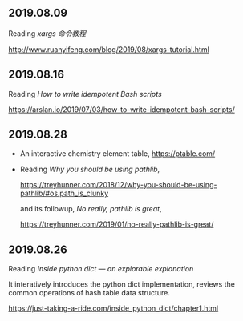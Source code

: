 2019.08.09
---
Reading *xargs 命令教程*

<http://www.ruanyifeng.com/blog/2019/08/xargs-tutorial.html>

2019.08.16
---
Reading *How to write idempotent Bash scripts*

https://arslan.io/2019/07/03/how-to-write-idempotent-bash-scripts/

2019.08.28
---

- An interactive chemistry element table, <https://ptable.com/>

- Reading *Why you should be using pathlib*,

  <https://treyhunner.com/2018/12/why-you-should-be-using-pathlib/#os.path_is_clunky>

  and its followup, *No really, pathlib is great*,

  <https://treyhunner.com/2019/01/no-really-pathlib-is-great/>

2019.08.26
---
Reading *Inside python dict — an explorable explanation*

It interatively introduces the python dict implementation, reviews the common operations of  hash table data structure.

<https://just-taking-a-ride.com/inside_python_dict/chapter1.html>